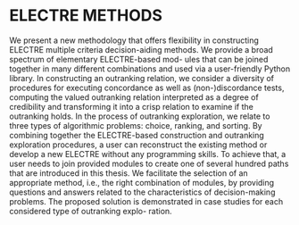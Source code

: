 # ELECTRE METHODS

We present a new methodology that offers flexibility in constructing ELECTRE multiple criteria
decision-aiding methods. We provide a broad spectrum of elementary ELECTRE-based mod-
ules that can be joined together in many different combinations and used via a user-friendly
Python library. In constructing an outranking relation, we consider a diversity of procedures
for executing concordance as well as (non-)discordance tests, computing the valued outranking
relation interpreted as a degree of credibility and transforming it into a crisp relation to examine
if the outranking holds. In the process of outranking exploration, we relate to three types of
algorithmic problems: choice, ranking, and sorting. By combining together the ELECTRE-based
construction and outranking exploration procedures, a user can reconstruct the existing method
or develop a new ELECTRE without any programming skills. To achieve that, a user needs to
join provided modules to create one of several hundred paths that are introduced in this thesis.
We facilitate the selection of an appropriate method, i.e., the right combination of modules, by
providing questions and answers related to the characteristics of decision-making problems. The
proposed solution is demonstrated in case studies for each considered type of outranking explo-
ration.